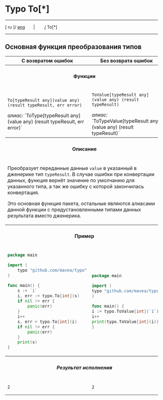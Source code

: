 # Typo To[*]

---

[ ru ]/ [eng](..%2Feng%2Ftype.md)
&nbsp;&nbsp;&nbsp;&nbsp;&nbsp;&nbsp;|&nbsp;&nbsp;&nbsp;&nbsp;&nbsp;&nbsp;&nbsp;&nbsp;[/](..%2F..%2FREADME.ru.md) To[*]

---



## Основная функция преобразования типов

<table>
  <tr>
    <th>С возвратом ошибок</th>
    <th>Без возврата ошибок</th>
  </tr>
  <tr>
    <th colspan="2">

#### Функции
</th>
  </tr>
  <tr>
    <td>

`To[typeResult any](value any) (result typeResult, err error)`
<div><i>алиас:</i> `ToType[typeResult any](value any) (result typeResult, err error)` </div>
</td>
    <td>

`ToValue[typeResult any](value any) (result typeResult)`
<div><i>алиас:</i> `ToTypeValue[typeResult any](value any) (result typeResult)` </div>
</td>
  </tr>
  <tr>
    <th colspan="2">

#### Описание
</th>
  </tr>
  <tr>
    <td colspan="2">

Преобразует переданные данные `value` в указанный в дженерике тип `typeResult`. В случае ошибки при конвертации данных, 
функция вернёт значение по умолчанию для указанного типа, а так же ошибку с которой закончилась конвертация.

Это основная функция пакета, остальные являются алиасами данной функции с предустановленными типами данных результата
вместо дженерика.
</td>
  </tr>
  <tr>
    <th colspan="2">

#### Пример
</th>
  </tr>
  <tr>
    <td>

```go
package main

import (
    typo "github.com/mavea/typo"
)

func main() {
    s := `1`
    i, err := typo.To[int](s)
    if nil != err {
        panic(err)
    }
    i++
    s, err = typo.To[int](i)
    if nil != err {
        panic(err)
    }
    print(s)
}
```
</td>
        <td>

```go
package main

import (
typo "github.com/mavea/typo"
)

func main() {
i := typo.ToValue[int](`1`)
i++
print(typo.ToValue[int](i))
}
```
</td>
  </tr>
  <tr>
    <th colspan="2">

##### Результат исполнения
</th>
  </tr>
  <tr>
    <td>

```
2
```
</td>
    <td>

```
2
```
</td>
  </tr>
</table>